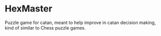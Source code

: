 # HexMaster
Puzzle game for catan, meant to help improve in catan decision making, kind of similar to Chess puzzle games. 

